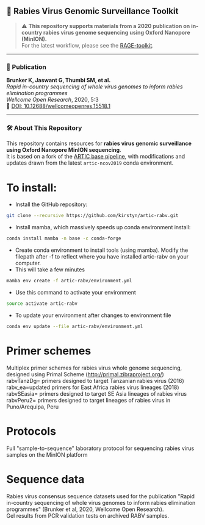 ## 🧬 Rabies Virus Genomic Surveillance Toolkit

> ⚠️ **This repository supports materials from a 2020 publication on in-country rabies virus genome sequencing using Oxford Nanopore (MinION).**  
> For the latest workflow, please see the [RAGE-toolkit](https://github.com/RAGE-toolkit/Artic-nf/tree/main/meta_data/primer-schemes/rabv_ea).

---

### 📄 Publication

**Brunker K, Jaswant G, Thumbi SM, et al.**  
*Rapid in-country sequencing of whole virus genomes to inform rabies elimination programmes*  
_Wellcome Open Research_, 2020, 5:3  
🔗 [DOI: 10.12688/wellcomeopenres.15518.1](https://doi.org/10.12688/wellcomeopenres.15518.1)

---

### 🛠️ About This Repository

This repository contains resources for **rabies virus genomic surveillance using Oxford Nanopore MinION sequencing**.  
It is based on a fork of the [ARTIC base pipeline](https://github.com/artic-network/artic-base), with modifications and updates drawn from the latest `artic-ncov2019` conda environment.


# To install: 
* Install the GitHub repository:  
```bash
git clone --recursive https://github.com/kirstyn/artic-rabv.git 
```
* Install mamba, which massively speeds up conda environment install:  
```bash
conda install mamba -n base -c conda-forge
```
* Create conda environment to install tools (using mamba). Modify the filepath after -f to reflect where you have installed artic-rabv on your computer.
* This will take a few minutes
```bash
mamba env create -f artic-rabv/environment.yml
``` 

* Use this command to activate your environment  
```bash
source activate artic-rabv  
```

* To update your environment after changes to environment file
```bash
conda env update --file artic-rabv/environment.yml
```

# Primer schemes  
Multiplex primer schemes for rabies virus whole genome sequencing, designed using Primal Scheme (http://primal.zibraproject.org/)  
rabvTanzDg= primers designed to target Tanzanian rabies virus (2016)
rabv_ea=updated primers for East Africa rabies virus lineages (2018)
rabvSEasia= primers designed to target SE Asia lineages of rabies virus  
rabvPeru2= primers designed to target lineages of rabies virus in Puno/Arequipa, Peru

# Protocols  
Full "sample-to-sequence" laboratory protocol for sequencing rabies virus samples on the MinION platform

# Sequence data  
Rabies virus consensus sequence datasets used for the publication "Rapid in-country sequencing of whole virus genomes to inform rabies elimination programmes" (Brunker et al, 2020, Wellcome Open Research).  
Gel results from PCR validation tests on archived RABV samples.  

